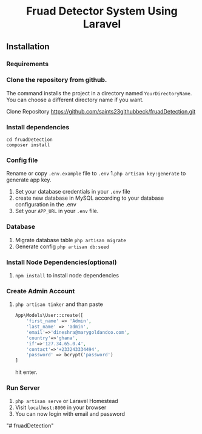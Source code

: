 <p align="center">
    <h1 align="center"> Fruad Detector System Using Laravel</h1>
</p>

## Installation

### Requirements

### Clone the repository from github.
  
The command installs the project in a directory named `YourDirectoryName`. You can choose a different
directory name if you want.

Clone Repository  https://github.com/saints23githubbeck/fruadDetection.git

### Install dependencies

    cd fruadDetection
    composer install

### Config file

Rename or copy `.env.example` file to `.env` 1.`php artisan key:generate` to generate app key.

1. Set your database credentials in your `.env` file
2. create new database in MySQL according to your database configuration in the .env
3. Set your `APP_URL` in your `.env` file.

### Database

1. Migrate database table `php artisan migrate`
1. Generate config `php artisan db:seed`

### Install Node Dependencies(optional)

1. `npm install` to install node dependencies


### Create Admin Account

1. `php artisan tinker` and than paste
    ```php
    App\Models\User::create([
        'first_name' => 'Admin',
        'last_name' => 'admin',
        'email'=>'dineshra@marygoldandco.com',
        'country'=>'ghana',
        'if'=>'127.34.65.0.4',
        'contact'=>'+233243334494',
        'password' => bcrypt('password')
    ]
    ```
    hit enter.


### Run Server

1. `php artisan serve` or Laravel Homestead
2. Visit `localhost:8000` in your browser
3. You can now login with email and password

"# fruadDetection" 
